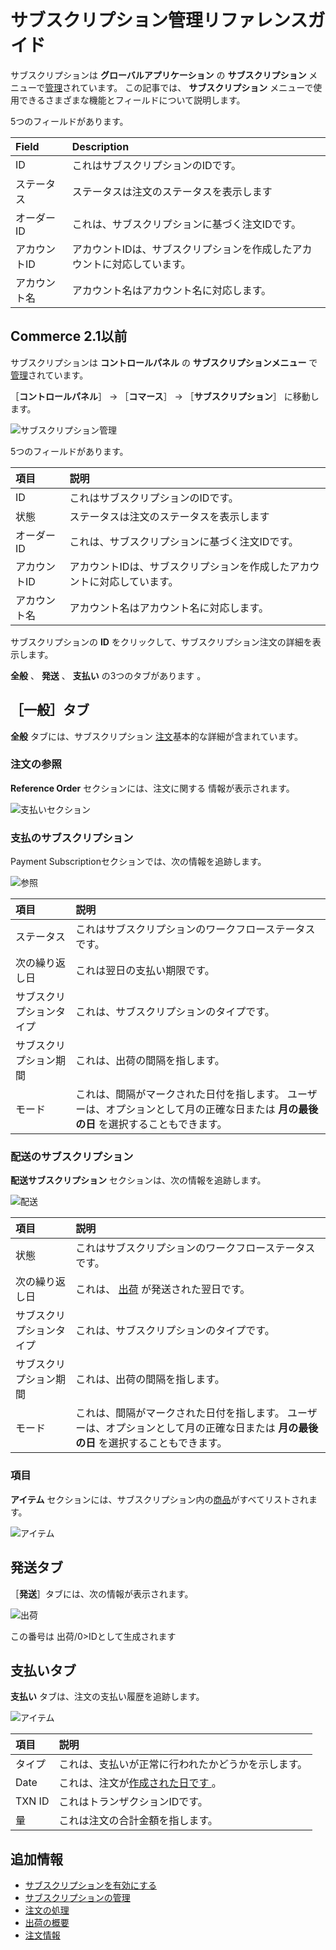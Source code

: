 # サブスクリプション管理リファレンスガイド

サブスクリプションは **グローバルアプリケーション** の **サブスクリプション** メニューで[管理](./managing-subscriptions.md)されています。 この記事では、 **サブスクリプション** メニューで使用できるさまざまな機能とフィールドについて説明します。

5つのフィールドがあります。

| Field   | Description                           |
|:------- |:------------------------------------- |
| ID      | これはサブスクリプションのIDです。                    |
| ステータス   | ステータスは注文のステータスを表示します                  |
| オーダーID  | これは、サブスクリプションに基づく注文IDです。              |
| アカウントID | アカウントIDは、サブスクリプションを作成したアカウントに対応しています。 |
| アカウント名  | アカウント名はアカウント名に対応します。                  |

## Commerce 2.1以前

サブスクリプションは **コントロールパネル** の **サブスクリプションメニュー** で[管理](./managing-subscriptions.md)されています。

［**コントロールパネル**］ → ［**コマース**］ → ［**サブスクリプション**］ に移動します。

![サブスクリプション管理](./subscription-administration-reference-guide/images/01.png)

5つのフィールドがあります。

| 項目      | 説明                                    |
|:------- |:------------------------------------- |
| ID      | これはサブスクリプションのIDです。                    |
| 状態      | ステータスは注文のステータスを表示します                  |
| オーダーID  | これは、サブスクリプションに基づく注文IDです。              |
| アカウントID | アカウントIDは、サブスクリプションを作成したアカウントに対応しています。 |
| アカウント名  | アカウント名はアカウント名に対応します。                  |

サブスクリプションの **ID** をクリックして、サブスクリプション注文の詳細を表示します。

<!--Need to finish this for Commerce 3.0; blocked by https://issues.liferay.com/browse/COMMERCE-4813 -->

**全般** 、 **発送** 、 **支払い** の3つのタブがあります 。

## ［一般］タブ

**全般** タブには、サブスクリプション [注文](../orders/processing-an-order.md)基本的な詳細が含まれています。

### 注文の参照

**Reference Order** セクションには、</a>注文に関する
情報が表示されます。</p> 

![支払いセクション](./subscription-administration-reference-guide/images/02.png)



### 支払のサブスクリプション

Payment Subscriptionセクションでは、次の情報を追跡します。

![参照](./subscription-administration-reference-guide/images/03.png)

| 項目           | 説明                                                                   |
|:------------ |:-------------------------------------------------------------------- |
| ステータス        | これはサブスクリプションのワークフローステータスです。                                          |
| 次の繰り返し日      | これは翌日の支払い期限です。                                                       |
| サブスクリプションタイプ | これは、サブスクリプションのタイプです。                                                 |
| サブスクリプション期間  | これは、出荷の間隔を指します。                                                      |
| モード          | これは、間隔がマークされた日付を指します。 ユーザーは、オプションとして月の正確な日または **月の最後の日** を選択することもできます。 |




### 配送のサブスクリプション

**配送サブスクリプション** セクションは、次の情報を追跡します。

![配送](./subscription-administration-reference-guide/images/04.png)

| 項目           | 説明                                                                   |
|:------------ |:-------------------------------------------------------------------- |
| 状態           | これはサブスクリプションのワークフローステータスです。                                          |
| 次の繰り返し日      | これは、 [出荷](../shipments/introduction-to-shipments.md) が発送された翌日です。     |
| サブスクリプションタイプ | これは、サブスクリプションのタイプです。                                                 |
| サブスクリプション期間  | これは、出荷の間隔を指します。                                                      |
| モード          | これは、間隔がマークされた日付を指します。 ユーザーは、オプションとして月の正確な日または **月の最後の日** を選択することもできます。 |




### 項目

**アイテム** セクションには、サブスクリプション内の[商品](../../product-management/creating-and-managing-products/products/products-overview.md)がすべてリストされます。

![アイテム](./subscription-administration-reference-guide/images/05.png)



## 発送タブ

［**発送**］タブには、次の情報が表示されます。

![出荷](./subscription-administration-reference-guide/images/06.png)

この番号は 出荷/0>IDとして生成されます</td> </tr> 

</tbody> </table> 



## 支払いタブ

**支払い** タブは、注文の支払い履歴を追跡します。

![アイテム](./subscription-administration-reference-guide/images/07.png)

| 項目     | 説明                                                    |
|:------ |:----------------------------------------------------- |
| タイプ    | これは、支払いが正常に行われたかどうかを示します。                             |
| Date   | これは、注文が[作成された日です ](../orders/processing-an-order.md)。 |
| TXN ID | これはトランザクションIDです。                                      |
| 量      | これは注文の合計金額を指します。                                      |




## 追加情報

* [サブスクリプションを有効にする](../../product-management/creating-and-managing-products/products/enabling-subscriptions-for-a-product.md)
* [サブスクリプションの管理](./managing-subscriptions.md)
* [注文の処理](../orders/processing-an-order.md)
* [出荷の概要](../shipments/introduction-to-shipments.md)
* [注文情報](../orders/order-information.md)
